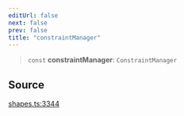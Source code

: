 ```yaml
---
editUrl: false
next: false
prev: false
title: "constraintManager"
---
```


> `const` **constraintManager**: `ConstraintManager`

## Source

[shapes.ts:3344](https://github.com/dgmjs/dgmjs/blob/main/packages/core/src/shapes.ts#L3344)
